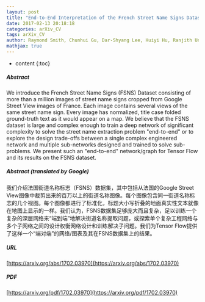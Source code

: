```yaml
---
layout: post
title: "End-to-End Interpretation of the French Street Name Signs Dataset"
date: 2017-02-13 20:18:18
categories: arXiv_CV
tags: arXiv_CV
author: Raymond Smith, Chunhui Gu, Dar-Shyang Lee, Huiyi Hu, Ranjith Unnikrishnan, Julian Ibarz, Sacha Arnoud, Sophia Lin
mathjax: true
---
```


* content
{:toc}

##### Abstract
We introduce the French Street Name Signs (FSNS) Dataset consisting of more than a million images of street name signs cropped from Google Street View images of France. Each image contains several views of the same street name sign. Every image has normalized, title case folded ground-truth text as it would appear on a map. We believe that the FSNS dataset is large and complex enough to train a deep network of significant complexity to solve the street name extraction problem "end-to-end" or to explore the design trade-offs between a single complex engineered network and multiple sub-networks designed and trained to solve sub-problems. We present such an "end-to-end" network/graph for Tensor Flow and its results on the FSNS dataset.

##### Abstract (translated by Google)
我们介绍法国街道名称标志（FSNS）数据集，其中包括从法国的Google Street View图像中裁剪出来的百万以上的街道名称图像。每个图像包含同一街道名称标志的几个视图。每个图像都进行了标准化，标题大小写折叠的地面真实性文本就像在地图上显示的一样。我们认为，FSNS数据集足够庞大而且复杂，足以训练一个复杂的深层网络来“端到端”地解决街道名称提取问题，或探索单个复杂工程网络与多个子网络之间的设计权衡网络设计和训练解决子问题。我们为Tensor Flow提供了这样一个“端对端”的网络/图表及其在FSNS数据集上的结果。

##### URL
[https://arxiv.org/abs/1702.03970](https://arxiv.org/abs/1702.03970)

##### PDF
[https://arxiv.org/pdf/1702.03970](https://arxiv.org/pdf/1702.03970)

